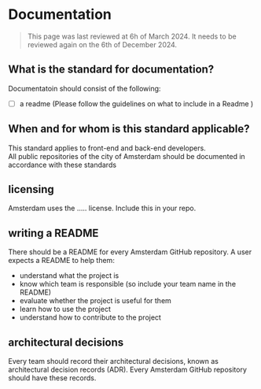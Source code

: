 # Documentation
> This page was last reviewed at 6h of March 2024. It needs to be reviewed again on the 6th of December 2024.

## What is the standard for documentation?
Documentatoin should consist of the following:
- [ ] a readme (Please follow the guidelines on what to include in a Readme )


## When and for whom is this standard applicable?
This standard applies to front-end and back-end developers.\
All public repositories of the city of Amsterdam should be documented in accordance with these standards
















## licensing
Amsterdam uses the ..... license. Include this in your repo. 

## writing a README
There should be a README for every Amsterdam GitHub repository. A user expects a README to help them:

- understand what the project is
- know which team is responsible (so include your team name in the README)
- evaluate whether the project is useful for them
- learn how to use the project
- understand how to contribute to the project

## architectural decisions 
Every team should record their architectural decisions, known as architectural decision records (ADR). Every Amsterdam GitHub repository should have these records. 



